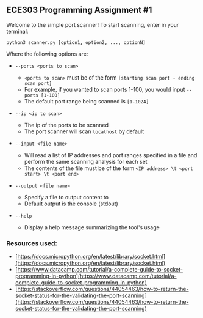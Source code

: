 ## ECE303 Programming Assignment #1

Welcome to the simple port scanner! To start scanning, enter in your terminal:
```console
python3 scanner.py [option1, option2, ..., optionN]
```
Where the following options are:
- `--ports <ports to scan>`
    - `<ports to scan>` must be of the form `[starting scan port - ending scan port]`
    - For example, if you wanted to scan ports 1-100, you would input `--ports [1-100]`
    - The default port range being scanned is `[1-1024]`

- `--ip <ip to scan>`
    - The ip of the ports to be scanned
    - The port scanner will scan `localhost` by default

- `--input <file name>`
    - Will read a list of IP addresses and port ranges specified in a file and perform the same scanning analysis for each set
    - The contents of the file must be of the form `<IP address> \t <port start> \t <port end>`

- `--output <file name>`
    - Specify a file to output content to
    - Default output is the console (stdout)

- `--help`
    - Display a help message summarizing the tool's usage

### Resources used:
- [https://docs.micropython.org/en/latest/library/socket.html](https://docs.micropython.org/en/latest/library/socket.html)
- [https://www.datacamp.com/tutorial/a-complete-guide-to-socket-programming-in-python](https://www.datacamp.com/tutorial/a-complete-guide-to-socket-programming-in-python)
- [https://stackoverflow.com/questions/44054463/how-to-return-the-socket-status-for-the-validating-the-port-scanning](https://stackoverflow.com/questions/44054463/how-to-return-the-socket-status-for-the-validating-the-port-scanning)

